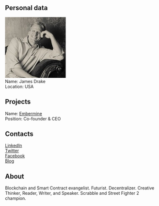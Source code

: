 ## Personal data
![james drake photo](photo/james_drake.jpg)  
Name:   James Drake  
Location: USA  
## Projects 
Name: [Embermine](../projects/embermine.md)  
Position: Co-founder & CEO   
## Contacts
[LinkedIn](https://www.linkedin.com/in/jamescdrake/)    
[Twitter](https://twitter.com/EmbermineDrake)  
[Facebook](https://www.facebook.com/therealmwalker?ref=br_rs)  
[Blog](https://medium.com/@EmbermineDrake)
## About
Blockchain and Smart Contract evangelist. Futurist. Decentralizer. Creative Thinker, Reader, Writer, and Speaker. Scrabble and Street Fighter 2 champion.
